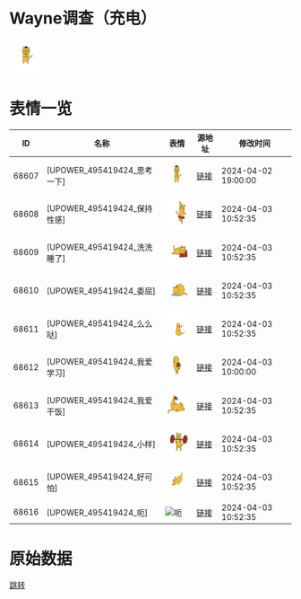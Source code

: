 # Wayne调查（充电）

<img src="./cover.png" height="60" alt="cover" />

# 表情一览

|ID|名称|表情|源地址|修改时间|
|----|----|----|----|----|
|68607|[UPOWER_495419424_思考一下]|<img src="./pic/068607_%5BUPOWER_495419424_思考一下%5D.png" height="60" alt="思考一下"/>|[链接](https://i0.hdslb.com/bfs/garb/834cbf531f230f57a6f48645b76af3be554f6bc2.png)|2024-04-02 19:00:00|
|68608|[UPOWER_495419424_保持性感]|<img src="./pic/068608_%5BUPOWER_495419424_保持性感%5D.png" height="60" alt="保持性感"/>|[链接](https://i0.hdslb.com/bfs/garb/86538b5a3c552f7ad15139e6ca2b61d889d157b5.png)|2024-04-03 10:52:35|
|68609|[UPOWER_495419424_洗洗睡了]|<img src="./pic/068609_%5BUPOWER_495419424_洗洗睡了%5D.png" height="60" alt="洗洗睡了"/>|[链接](https://i0.hdslb.com/bfs/garb/b3f687ca58c56046026b0eae07a65be814abebc4.png)|2024-04-03 10:52:35|
|68610|[UPOWER_495419424_委屈]|<img src="./pic/068610_%5BUPOWER_495419424_委屈%5D.png" height="60" alt="委屈"/>|[链接](https://i0.hdslb.com/bfs/garb/c56a2f56bae909651bf313068bde25c86d30ed02.png)|2024-04-03 10:52:35|
|68611|[UPOWER_495419424_么么哒]|<img src="./pic/068611_%5BUPOWER_495419424_么么哒%5D.png" height="60" alt="么么哒"/>|[链接](https://i0.hdslb.com/bfs/garb/497a60d4c2e25a95a863d06e6b40a7934bacbde2.png)|2024-04-03 10:52:35|
|68612|[UPOWER_495419424_我爱学习]|<img src="./pic/068612_%5BUPOWER_495419424_我爱学习%5D.png" height="60" alt="我爱学习"/>|[链接](https://i0.hdslb.com/bfs/garb/2d2f54492ab6adb95281356e2b2caf72ffe56964.png)|2024-04-03 10:00:00|
|68613|[UPOWER_495419424_我爱干饭]|<img src="./pic/068613_%5BUPOWER_495419424_我爱干饭%5D.png" height="60" alt="我爱干饭"/>|[链接](https://i0.hdslb.com/bfs/garb/9bb33115271547d5a343bdd6bc81d8d3028394b2.png)|2024-04-03 10:52:35|
|68614|[UPOWER_495419424_小样]|<img src="./pic/068614_%5BUPOWER_495419424_小样%5D.png" height="60" alt="小样"/>|[链接](https://i0.hdslb.com/bfs/garb/db8d41ad5a01faacddd3ca99c40d2eb5287d85b9.png)|2024-04-03 10:52:35|
|68615|[UPOWER_495419424_好可怕]|<img src="./pic/068615_%5BUPOWER_495419424_好可怕%5D.png" height="60" alt="好可怕"/>|[链接](https://i0.hdslb.com/bfs/garb/0a36ed1c3421e3d6ada5d61afbec9a53ab61fd38.png)|2024-04-03 10:52:35|
|68616|[UPOWER_495419424_呃]|<img src="./pic/068616_%5BUPOWER_495419424_呃%5D.png" height="60" alt="呃"/>|[链接](https://i0.hdslb.com/bfs/garb/2358480604b94a6620463f3df0af661527ec9be3.png)|2024-04-03 10:52:35|

# 原始数据

[跳转](./raw.json)

